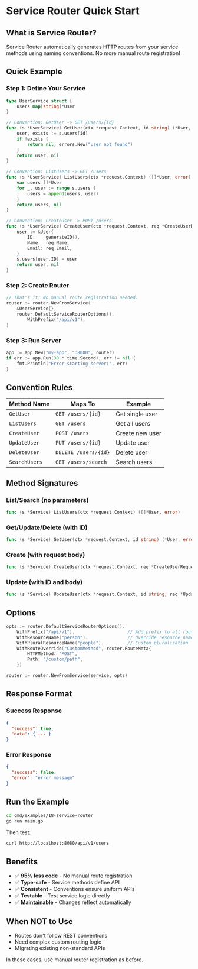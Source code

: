# Service Router Quick Start

## What is Service Router?

Service Router automatically generates HTTP routes from your service methods using naming conventions. No more manual route registration!

## Quick Example

### Step 1: Define Your Service

```go
type UserService struct {
    users map[string]*User
}

// Convention: GetUser -> GET /users/{id}
func (s *UserService) GetUser(ctx *request.Context, id string) (*User, error) {
    user, exists := s.users[id]
    if !exists {
        return nil, errors.New("user not found")
    }
    return user, nil
}

// Convention: ListUsers -> GET /users
func (s *UserService) ListUsers(ctx *request.Context) ([]*User, error) {
    var users []*User
    for _, user := range s.users {
        users = append(users, user)
    }
    return users, nil
}

// Convention: CreateUser -> POST /users
func (s *UserService) CreateUser(ctx *request.Context, req *CreateUserRequest) (*User, error) {
    user := &User{
        ID:    generateID(),
        Name:  req.Name,
        Email: req.Email,
    }
    s.users[user.ID] = user
    return user, nil
}
```

### Step 2: Create Router

```go
// That's it! No manual route registration needed.
router := router.NewFromService(
    &UserService{},
    router.DefaultServiceRouterOptions().
        WithPrefix("/api/v1"),
)
```

### Step 3: Run Server

```go
app := app.New("my-app", ":8080", router)
if err := app.Run(30 * time.Second); err != nil {
    fmt.Println("Error starting server:", err)
}
```

## Convention Rules

| Method Name | Maps To | Example |
|-------------|---------|---------|
| `GetUser` | `GET /users/{id}` | Get single user |
| `ListUsers` | `GET /users` | Get all users |
| `CreateUser` | `POST /users` | Create new user |
| `UpdateUser` | `PUT /users/{id}` | Update user |
| `DeleteUser` | `DELETE /users/{id}` | Delete user |
| `SearchUsers` | `GET /users/search` | Search users |

## Method Signatures

### List/Search (no parameters)
```go
func (s *Service) ListUsers(ctx *request.Context) ([]*User, error)
```

### Get/Update/Delete (with ID)
```go
func (s *Service) GetUser(ctx *request.Context, id string) (*User, error)
```

### Create (with request body)
```go
func (s *Service) CreateUser(ctx *request.Context, req *CreateUserRequest) (*User, error)
```

### Update (with ID and body)
```go
func (s *Service) UpdateUser(ctx *request.Context, id string, req *UpdateUserRequest) (*User, error)
```

## Options

```go
opts := router.DefaultServiceRouterOptions().
    WithPrefix("/api/v1").                    // Add prefix to all routes
    WithResourceName("person").               // Override resource name
    WithPluralResourceName("people").         // Custom pluralization
    WithRouteOverride("CustomMethod", router.RouteMeta{
        HTTPMethod: "POST",
        Path: "/custom/path",
    })

router := router.NewFromService(service, opts)
```

## Response Format

### Success Response
```json
{
  "success": true,
  "data": { ... }
}
```

### Error Response
```json
{
  "success": false,
  "error": "error message"
}
```

## Run the Example

```bash
cd cmd/examples/18-service-router
go run main.go
```

Then test:
```bash
curl http://localhost:8080/api/v1/users
```

## Benefits

- ✅ **95% less code** - No manual route registration
- ✅ **Type-safe** - Service methods define API
- ✅ **Consistent** - Conventions ensure uniform APIs
- ✅ **Testable** - Test service logic directly
- ✅ **Maintainable** - Changes reflect automatically

## When NOT to Use

- Routes don't follow REST conventions
- Need complex custom routing logic
- Migrating existing non-standard APIs

In these cases, use manual router registration as before.

